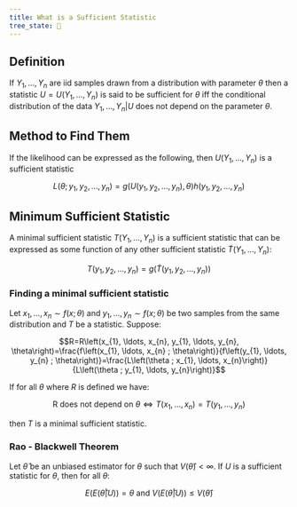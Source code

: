 ```yaml
---
title: What is a Sufficient Statistic
tree_state: 🌱
---
```


## Definition

If $Y_1,\ldots, Y_n$ are iid samples drawn from a distribution with parameter $\theta$ then a statistic $U = U(Y_1,\ldots, Y_n)$ is said to be sufficient for $\theta$ iff the conditional distribution of the data $Y_1,\ldots, Y_n|U$ does not depend on the parameter $\theta$.

## Method to Find Them

If the likelihood can be expressed as the following, then $U(Y_1,\ldots, Y_n)$ is a sufficient statistic

$$L\left(\theta ; y_{1}, y_{2}, \ldots, y_{n}\right)=g\left(U\left(y_{1}, y_{2}, \ldots, y_{n}\right), \theta\right) h\left(y_{1}, y_{2}, \ldots, y_{n}\right)$$

## Minimum Sufficient Statistic

A minimal sufficient statistic $T(Y_1,\ldots, Y_n)$ is a sufficient statistic that can be expressed as some function of any other sufficient statistic $\tilde{T}(Y_1,\ldots, Y_n)$:

$$T\left(y_{1}, y_{2}, \ldots, y_{n}\right)=g\left(\tilde{T}\left(y_{1}, y_{2}, \ldots, y_{n}\right)\right)$$

### Finding a minimal sufficient statistic

Let $x_1,\ldots, x_n \sim f(x;\theta)$ and $y_1,\ldots, y_n \sim f(x;\theta)$ be two samples from the same distribution and $T$ be a statistic. Suppose:

$$R=R\left(x_{1}, \ldots, x_{n}, y_{1}, \ldots, y_{n}, \theta\right)=\frac{f\left(x_{1}, \ldots, x_{n} ; \theta\right)}{f\left(y_{1}, \ldots, y_{n} ; \theta\right)}=\frac{L\left(\theta ; x_{1}, \ldots, x_{n}\right)}{L\left(\theta ; y_{1}, \ldots, y_{n}\right)}$$

If for all $\theta$ where $R$ is defined we have:

$$\text{R does not depend on } \theta \Longleftrightarrow T\left(x_{1}, \ldots, x_{n}\right)=T\left(y_{1}, \ldots, y_{n}\right)$$

then $T$ is a minimal sufficient statistic.

### Rao - Blackwell Theorem

Let $\hat{\theta}$ be an unbiased estimator for $\theta$ such that $V(\hat{\theta})<\infty$. If $U$ is a sufficient statistic for $\theta$, then for all $\theta$: 

$$E\left(E(\hat{\theta} | U)\right)=\theta \text { and } V\left(E(\hat{\theta} | U)\right) \leq V(\hat{\theta})$$